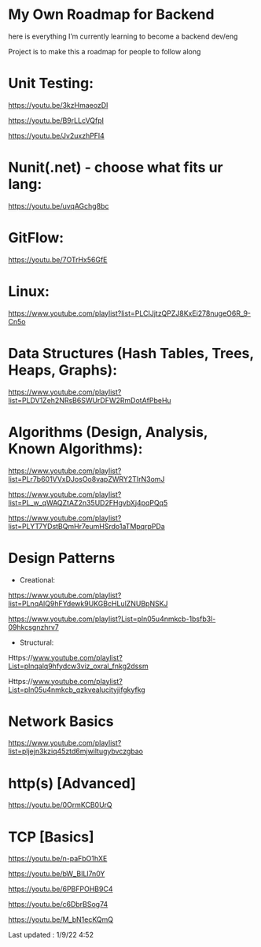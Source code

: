 # My Own Roadmap for Backend

here is everything I’m currently learning to become a backend dev/eng

Project is to make this a roadmap for people to follow along 

# Unit Testing: 
https://youtu.be/3kzHmaeozDI

https://youtu.be/B9rLLcVQfpI

https://youtu.be/Jv2uxzhPFl4

# Nunit(.net) - choose what fits ur lang:

https://youtu.be/uvqAGchg8bc 

# GitFlow:

https://youtu.be/7OTrHx56GfE

# Linux: 

https://www.youtube.com/playlist?list=PLCIJjtzQPZJ8KxEi278nugeO6R_9-Cn5o

# Data Structures (Hash Tables, Trees, Heaps, Graphs):

https://www.youtube.com/playlist?list=PLDV1Zeh2NRsB6SWUrDFW2RmDotAfPbeHu

# Algorithms (Design, Analysis, Known Algorithms):

https://www.youtube.com/playlist?list=PLr7b601VVxDJosOo8vapZWRY2TIrN3omJ

https://www.youtube.com/playlist?list=PL_w_qWAQZtAZ2n35UD2FHgvbXj4pqPQq5

https://www.youtube.com/playlist?list=PLYT7YDstBQmHr7eumHSrdo1aTMpqrpPDa

# Design Patterns

- Creational: 

https://www.youtube.com/playlist?list=PLnqAlQ9hFYdewk9UKGBcHLulZNUBpNSKJ

https://www.youtube.com/playlist?List=pln05u4nmkcb-1bsfb3l-09hkcsgnzhrv7

- Structural:
 
Https://www.youtube.com/playlist?List=plnqalq9hfydcw3viz_oxral_fnkg2dssm

Https://www.youtube.com/playlist?List=pln05u4nmkcb_qzkvealucityjifgkyfkg

# Network Basics
https://www.youtube.com/playlist?list=pljejn3kziq45ztd6mjwiltugybvczgbao

# http(s) [Advanced]
https://youtu.be/0OrmKCB0UrQ

# TCP [Basics]
https://youtu.be/n-paFbO1hXE

https://youtu.be/bW_BILl7n0Y

https://youtu.be/6PBFPOHB9C4

https://youtu.be/c6DbrBSog74

https://youtu.be/M_bN1ecKQmQ

Last updated : 1/9/22 4:52
